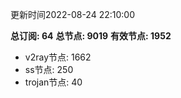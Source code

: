 更新时间2022-08-24 22:10:00

**总订阅: 64**
**总节点: 9019**
**有效节点: 1952**
- v2ray节点: 1662
- ss节点: 250
- trojan节点: 40
